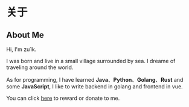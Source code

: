 # 关于


## About Me

Hi, I'm zu1k.

I was born and live in a small village surrounded by sea. I dreame of traveling around the world.

As for programming, I have learned **Java**、**Python**、**Golang**、**Rust** and some **JavaScript**, I like to write backend in golang and frontend in vue.

You can click [here](/donate/) to reward or donate to me.

